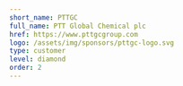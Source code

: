 ```yaml
---
short_name: PTTGC
full_name: PTT Global Chemical plc
href: https://www.pttgcgroup.com
logo: /assets/img/sponsors/pttgc-logo.svg
type: customer
level: diamond
order: 2
---
```

